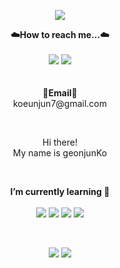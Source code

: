 <p align="center"><img src="https://capsule-render.vercel.app/api?type=Waving&color=auto&height=300&section=header&text=welcome&fontSize=90&animation=fadeIn&fontAlignY=38&desc=Geonjunk's%20GitHub%20Profile">
</p>


<p align="center">
    <Strong>☁️How to reach me...☁️</Strong><br><br>
    <a href="https://tourmaline-yogurt-acc.notion.site/66f527cc332a4608a7d0446f2890068e?v=8e5a2c824ec944208eceaca99ccb22de" target="_blank"><img src="https://img.shields.io/badge/DevStudyNotion-535D6C?style=flat-square&logo=Notion&logoColor=white"/></a>
    <a href="https://tourmaline-yogurt-acc.notion.site/Ko-GeonJun-7db46ba3634e429180041bc9f17a35d9" target="_blank"><img src="https://img.shields.io/badge/portfolio-535D6C?style=flat-square&logo=Notion&logoColor=white"/></a>
    <br>
<br><br>
<Strong>📧Email📧</Strong><br>koeunjun7@gmail.com<br>
</p>

<br>

<p align="center">
Hi there!<br>
My name is geonjunKo<br> 
</p>

<br>

<p align="center">
    <Strong>I’m currently learning 📖 </Strong><br><br>
    <img src="https://img.shields.io/badge/Amazon_AWS-232F3E?style=flat-square&logo=AmazonAWS&logoColor=white">
    <img src="https://img.shields.io/badge/mysql-4479A1?style=flat-square&logo=mysql&logoColor=white">
    <img src="https://img.shields.io/badge/Java-007396?style=flat-square&logo=Java&logoColor=white">
    <img src="https://img.shields.io/badge/SpringBoot-6DB33F?style=flat-square&logo=SpringBoot&logoColor=white">
</p><br>

<p align="center">
    <img src="https://github-readme-stats.vercel.app/api?username=geonjunk&show_icons=true">
    <img src="http://mazassumnida.wtf/api/v2/generate_badge?boj=koeunjun98">
</p>




